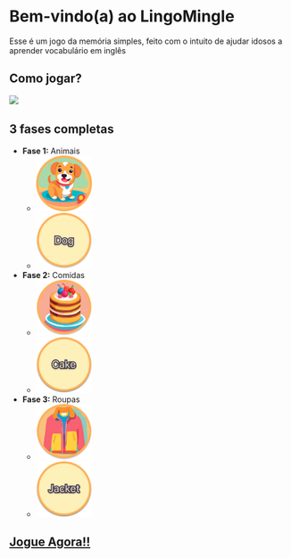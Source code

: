 # Bem-vindo(a) ao LingoMingle

Esse é um jogo da memória simples, feito com o intuito de ajudar idosos a aprender vocabulário em inglês

## Como jogar? 

<img src="public/images/linglemingle_test.gif"/>

## 3 fases completas

- **Fase 1:** Animais
    - <img src="public/images/dog.png" width="100px"/>
    - <img src="public/images/palavra Dog.png" width="100px"/>
- **Fase 2:** Comidas
    - <img src="public/images/cake.png" width="100px"/>
    - <img src="public/images/palavra Cake.png" width="100px"/>
- **Fase 3:** Roupas
    - <img src="public/images/jacket.png" width="100px"/>
    - <img src="public/images/jackets palavra.png" width="100px"/>

## [Jogue Agora!!](https://memory-game-lyart-sigma.vercel.app/)
